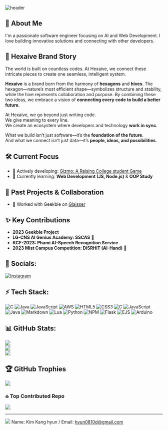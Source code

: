 ![header](https://capsule-render.vercel.app/api?type=blur&color=0:EEFF00,100:a82da8o&height=200&section=header&text=Hexaive🫧&fontSize=90&animation=fadeIn&stroke=FFFFFF)
## 🚀 About Me

I'm a passionate software engineer focusing on AI and Web Development. I love building innovative solutions and connecting with other developers.

## 🫧 Hexaive Brand Story

The world is built on countless codes. At Hexaive, we connect these intricate pieces to create one seamless, intelligent system.

**Hexaive** is a brand born from the harmony of **hexagons** and **hives**. The hexagon—nature’s most efficient shape—symbolizes structure and stability, while the hive represents collaboration and purpose. By combining these two ideas, we embrace a vision of **connecting every code to build a better future**.

At Hexaive, we go beyond just writing code.  
We give meaning to every line.  
We create an ecosystem where developers and technology **work in sync**.

What we build isn’t just software—it’s the **foundation of the future**.  
And what we connect isn’t just data—it’s **people, ideas, and possibilities**.


## 🛠️ Current Focus

- 🔭 Actively developing: [Gizmo: A Raising College student Game](https://github.com/hexagon-bh/Gizmo)
- 🌱 Currently learning: **Web Development (JS, Node.js)** & **OOP Study**

## 🤝 Past Projects & Collaboration

- 👯 Worked with Geekble on [Glaisser](https://github.com/rkdgus0810/2023_Geekble_Project-Glaisser)


## ✨ Key Contributions

- **2023 Geekble Project**
- **LG-CNS AI Genius Academy: SSCAS** 🥇
- **KCF-2023: Phami AI-Speech Recognition Service**
- **2023 Mist Campus Competition: DiSRHiT (AI-Hand)** 🥇


## 🫧 Socials:
[![Instagram](https://img.shields.io/badge/Instagram-%23E4405F.svg?logo=Instagram&logoColor=white)](https://instagram.com/binary_hive) 

## ⚡ Tech Stack:
![C](https://img.shields.io/badge/c-%2300599C.svg?style=for-the-badge&logo=c&logoColor=white) ![Java](https://img.shields.io/badge/java-%23ED8B00.svg?style=for-the-badge&logo=openjdk&logoColor=white) ![JavaScript](https://img.shields.io/badge/javascript-%23323330.svg?style=for-the-badge&logo=javascript&logoColor=%23F7DF1E) ![AWS](https://img.shields.io/badge/AWS-%23FF9900.svg?style=for-the-badge&logo=amazon-aws&logoColor=white) ![HTML5](https://img.shields.io/badge/html5-%23E34F26.svg?style=for-the-badge&logo=html5&logoColor=white) ![CSS3](https://img.shields.io/badge/css3-%231572B6.svg?style=for-the-badge&logo=css3&logoColor=white) ![C](https://img.shields.io/badge/c-%2300599C.svg?style=for-the-badge&logo=c&logoColor=white) ![JavaScript](https://img.shields.io/badge/javascript-%23323330.svg?style=for-the-badge&logo=javascript&logoColor=%23F7DF1E) ![Java](https://img.shields.io/badge/java-%23ED8B00.svg?style=for-the-badge&logo=openjdk&logoColor=white) ![Markdown](https://img.shields.io/badge/markdown-%23000000.svg?style=for-the-badge&logo=markdown&logoColor=white) ![Lua](https://img.shields.io/badge/lua-%232C2D72.svg?style=for-the-badge&logo=lua&logoColor=white) ![Python](https://img.shields.io/badge/python-3670A0?style=for-the-badge&logo=python&logoColor=ffdd54) ![NPM](https://img.shields.io/badge/NPM-%23CB3837.svg?style=for-the-badge&logo=npm&logoColor=white) ![Flask](https://img.shields.io/badge/flask-%23000.svg?style=for-the-badge&logo=flask&logoColor=white) ![EJS](https://img.shields.io/badge/ejs-%23B4CA65.svg?style=for-the-badge&logo=ejs&logoColor=black) ![Arduino](https://img.shields.io/badge/-Arduino-00979D?style=for-the-badge&logo=Arduino&logoColor=white)
## 📊 GitHub Stats:
![](https://github-readme-stats.vercel.app/api?username=hexaive&theme=dark&hide_border=false&include_all_commits=false&count_private=false)<br/>
![](https://nirzak-streak-stats.vercel.app/?user=hexaive&theme=dark&hide_border=false)<br/>
![](https://github-readme-stats.vercel.app/api/top-langs/?username=hexaive&theme=dark&hide_border=false&include_all_commits=false&count_private=false&layout=compact)

## 🏆 GitHub Trophies
![](https://github-profile-trophy.vercel.app/?username=hexaive&theme=dracula&no-frame=false&no-bg=false&margin-w=4)

### 🔝 Top Contributed Repo
![](https://github-contributor-stats.vercel.app/api?username=hexaive&limit=5&theme=dark&combine_all_yearly_contributions=true)

---
[![](https://visitcount.itsvg.in/api?id=hexaive&icon=0&color=8)](https://visitcount.itsvg.in)
Name: Kim Kang hyun / Email: hyun0810d@gmail.com
<!-- Proudly created with GPRM ( https://gprm.itsvg.in ) -->

